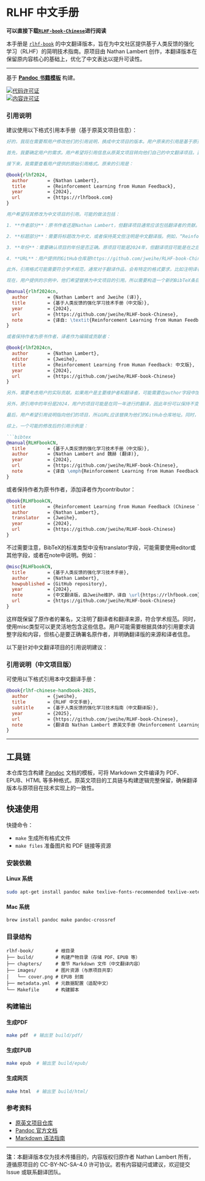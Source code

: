 # RLHF 中文手册  
**可以直接下载[`RLHF-book-Chinese`](https://github.com/jweihe/RLHF-book-Chinese/blob/main/RLHF-book-Chinese.pdf)进行阅读**

本手册是 [`rlhf-book`](https://github.com/natolambert/rlhf-book) 的中文翻译版本，旨在为中文社区提供基于人类反馈的强化学习（RLHF）的简明技术指南。原项目由 Nathan Lambert 创作，本翻译版本在保留原内容核心的基础上，优化了中文表达以提升可读性。

---

基于 [**Pandoc 书籍模板**](https://github.com/wikiti/pandoc-book-template) 构建。  

[![代码许可证](https://img.shields.io/badge/license-MIT-blue.svg)](https://github.com/wikiti/pandoc-book-template/blob/master/LICENSE.md)  
[![内容许可证](https://img.shields.io/badge/license-CC--BY--NC--SA--4.0-lightgrey)](https://github.com/natolambert/rlhf-book/blob/main/LICENSE-Content.md)  


### 引用说明  
建议使用以下格式引用本手册（基于原英文项目信息）：  
```bibtex
好的，我现在需要帮用户修改他们的引用说明，换成中文项目的版本。用户原来的引用是基于原英文项目的，现在他们翻译成了中文，所以需要调整引用的内容，包括作者、标题、年份和URL。

首先，我要确定用户的需求。用户希望将引用信息从原英文项目转向他们自己的中文翻译项目。这意味着需要更新作者信息，可能包括翻译者的名字，标题可能需要注明是中文版，年份可能需要调整，URL应该指向他们的GitHub仓库或者生成的中文PDF链接。

接下来，我需要查看用户提供的原始引用格式。原来的引用是：

@book{rlhf2024,
  author       = {Nathan Lambert},
  title        = {Reinforcement Learning from Human Feedback},
  year         = {2024},
  url          = {https://rlhfbook.com}
}

用户希望将其修改为中文项目的引用。可能的做法包括：

1. **作者部分**：原书作者还是Nathan Lambert，但翻译项目通常应该包括翻译者的贡献。所以可能需要添加译者信息，比如“译者为jweihe”或者其他贡献者。但用户可能没有明确说明是否需要添加译者，需要根据实际情况判断。如果用户是主要维护者，可能需要在author字段中加上自己，或者在editor字段中注明。

2. **标题部分**：需要将标题改为中文，或者保持英文但注明是中文翻译版。例如，“Reinforcement Learning from Human Feedback: 中文版”或者直接使用中文标题“基于人类反馈的强化学习技术手册”。

3. **年份**：需要确认项目的年份是否正确。原项目可能是2024年，但翻译项目可能是在之后进行的，需要根据实际发布时间调整。

4. **URL**：用户提供的GitHub仓库是https://github.com/jweihe/RLHF-book-Chinese，所以应该将URL指向这里。或者如果有一个发布的PDF链接，也可以使用那个链接。

此外，引用格式可能需要符合学术规范，通常对于翻译作品，会有特定的格式要求，比如注明译者，或者在标题后面加上“中文译版”等。可能还需要考虑使用哪种引用类型，比如book或者manual，是否需要添加版本信息等。

现在，用户提供的示例中，他们希望替换为中文项目的引用。所以需要构造一个新的BibTeX条目，正确反映中文项目的信息。可能的例子是：

@manual{rlhf2024cn,
  author       = {Nathan Lambert and Jweihe (译)},
  title        = {基于人类反馈的强化学习技术手册（中文版）},
  year         = {2024},
  url          = {https://github.com/jweihe/RLHF-book-Chinese},
  note         = {译自: \textit{Reinforcement Learning from Human Feedback}}
}

或者保持作者为原书作者，译者作为编辑或贡献者：

@book{rlhf2024cn,
  author       = {Nathan Lambert},
  editor       = {Jweihe},
  title        = {Reinforcement Learning from Human Feedback: 中文版},
  year         = {2024},
  url          = {https://github.com/jweihe/RLHF-book-Chinese}
}

另外，需要考虑用户的实际贡献。如果用户是主要维护者和翻译者，可能需要在author字段中加上自己的名字，或者使用translator字段。但BibTeX的标准字段可能没有translator，所以可能需要用editor或者note字段说明。

另外，原引用中的年份是2024，用户的项目可能是在同一年进行的翻译，因此年份可以保持不变，或者根据实际发布时间调整。但如果没有特别说明，保持原年份可能更合适，或者注明翻译的年份。

最后，用户希望引用说明指向他们的项目，所以URL应该替换为他们的GitHub仓库地址。同时，可能需要在note字段中说明这是中文翻译版本，译自原项目，以尊重原作者的版权。

综上，一个可能的修改后的引用示例是：

```bibtex
@manual{RLHFbookCN,
  title        = {基于人类反馈的强化学习技术手册（中文版）},
  author       = {Nathan Lambert and 魏赫 (翻译)},
  year         = {2024},
  url          = {https://github.com/jweihe/RLHF-book-Chinese},
  note         = {译自 \emph{Reinforcement Learning from Human Feedback}, 原书作者 Nathan Lambert}
}
```

或者保持作者为原书作者，添加译者作为contributor：

```bibtex
@book{RLHFbookCN,
  title        = {Reinforcement Learning from Human Feedback (Chinese Translation)},
  author       = {Nathan Lambert},
  translator   = {Jweihe},
  year         = {2024},
  url          = {https://github.com/jweihe/RLHF-book-Chinese}
}
```

不过需要注意，BibTeX的标准类型中没有translator字段，可能需要使用editor或其他字段，或者在note中说明。例如：

```bibtex
@misc{RLHFbookCN,
  title        = {基于人类反馈的强化学习技术手册},
  author       = {Nathan Lambert},
  howpublished = {GitHub repository},
  year         = {2024},
  note         = {中文翻译版，由Jweihe维护，译自 \url{https://rlhfbook.com}},
  url          = {https://github.com/jweihe/RLHF-book-Chinese}
}
```

这样既保留了原作者的署名，又注明了翻译者和翻译来源，符合学术规范。同时，使用misc类型可以更灵活地包含这些信息。用户可能需要根据具体的引用要求调整字段和内容，但核心是要正确署名原作者，并明确翻译版的来源和译者信息。


以下是针对中文翻译项目的引用说明建议：

### 引用说明（中文项目版）
可使用以下格式引用本中文翻译手册：

```bibtex
@book{rlhf-chinese-handbook-2025,
  author       = {jweihe},
  title        = {RLHF 中文手册},
  subtitle     = {基于人类反馈的强化学习技术指南（中文翻译版）},
  year         = {2025},
  url          = {https://github.com/jweihe/RLHF-book-Chinese},
  note         = {翻译自 Nathan Lambert 原英文手册《Reinforcement Learning from Human Feedback》（2024）}
}
```


----

## 工具链  
本仓库包含构建 [Pandoc](http://pandoc.org/) 文档的模板，可将 Markdown 文件编译为 PDF、EPUB、HTML 等多种格式。原英文项目的工具链与构建逻辑完整保留，确保翻译版本与原项目在技术实现上的一致性。

## 快速使用  
快捷命令：  
- `make` 生成所有格式文件  
- `make files` 准备图片和 PDF 链接等资源  

### 安装依赖  

#### Linux 系统  
```sh
sudo apt-get install pandoc make texlive-fonts-recommended texlive-xetex
```

#### Mac 系统  
```sh
brew install pandoc make pandoc-crossref
```

### 目录结构  

```
rlhf-book/        # 根目录  
├── build/        # 构建产物目录（存储 PDF、EPUB 等）  
├── chapters/     # 章节 Markdown 文件（中文翻译内容）  
├── images/       # 图片资源（与原项目共享）  
│   └── cover.png # EPUB 封面  
├── metadata.yml  # 元数据配置（适配中文）  
└── Makefile      # 构建脚本
```

### 构建输出  

#### 生成PDF  
```sh
make pdf  # 输出至 build/pdf/
```

#### 生成EPUB  
```sh
make epub  # 输出至 build/epub/
```

#### 生成网页  
```sh
make html  # 输出至 build/html/
```

### 参考资料  
- [原英文项目仓库](https://github.com/natolambert/rlhf-book)  
- [Pandoc 官方文档](http://pandoc.org/MANUAL.html)  
- [Markdown 语法指南](https://www.markdownguide.org/)  

---  
**注**：本翻译版本仅为技术传播目的，内容版权归原作者 Nathan Lambert 所有，遵循原项目的 CC-BY-NC-SA-4.0 许可协议。若有内容疑问或建议，欢迎提交 Issue 或联系翻译团队。
